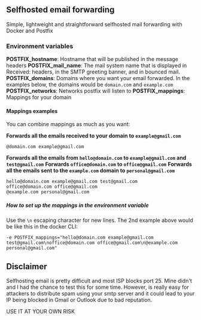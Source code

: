## Selfhosted email forwarding

Simple, lightweight and straightforward selfhosted mail forwarding with Docker and Postfix

### Environment variables

**POSTFIX_hostname**: Hostname that will be published in the message headers
**POSTFIX_mail_name**: The mail system name that is displayed in Received: headers, in the SMTP greeting banner, and in bounced mail.
**POSTFIX_domains**: Domains where you want your email forwarded. In the examples below, the domains would be ``domain.com`` and ``example.com``
**POSTFIX_networks**: Networks postfix will listen to
**POSTFIX_mappings**: Mappings for your domain

#### Mappings examples
You can combine mappings as much as you want:

**Forwards all the emails received to your domain to ``example@gmail.com``**

``@domain.com example@gmail.com``

**Forwards all the emails from ``hello@domain.com`` to ``example@gmail.com`` and ``test@gmail.com``**
**Forwards ``office@domain.com`` to ``office@gmail.com``**
**Forwards all the emails sent to the ``example.com`` domain to ``personal@gmail.com``**

```
hello@domain.com example@gmail.com test@gmail.com
office@domain.com office@gmail.com
@example.com personal@gmail.com
``` 

##### How to set up the mappings in the environment variable
Use the ``\n`` escaping character for new lines. The 2nd example above would be like this in the docker CLI:

``-e POSTFIX_mappings="hello@domain.com example@gmail.com test@gmail.com\noffice@domain.com office@gmail.com\n@example.com personal@gmail.com"``

## Disclaimer

Selfhosting email is pretty difficult and most ISP blocks port 25. Mine didn't and I had the chance to test this for some time.
However, is really easy for attackers to distribute spam using your smtp server and it could lead to your IP being blocked in Gmail or Outlook
due to bad reputation.

USE IT AT YOUR OWN RISK
